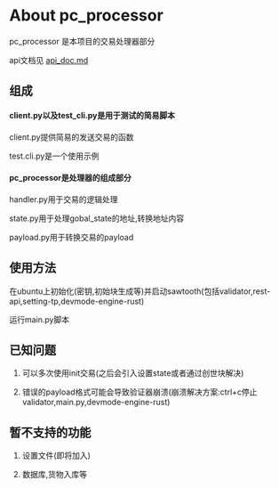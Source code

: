 # About pc_processor

pc_processor 是本项目的交易处理器部分

api文档见 [api_doc.md](https://github.com/ycfung/bc-package/blob/master/pc_processor/api_doc.md)


## 组成

#### client.py以及test_cli.py是用于测试的简易脚本

client.py提供简易的发送交易的函数

test.cli.py是一个使用示例

#### pc_processor是处理器的组成部分

handler.py用于交易的逻辑处理

state.py用于处理gobal_state的地址,转换地址内容

payload.py用于转换交易的payload


## 使用方法

在ubuntu上初始化(密钥,初始块生成等)并启动sawtooth(包括validator,rest-api,setting-tp,devmode-engine-rust)

运行main.py脚本

## 已知问题

  1. 可以多次使用init交易(之后会引入设置state或者通过创世块解决)
 
  2. 错误的payload格式可能会导致验证器崩溃(崩溃解决方案:ctrl+c停止validator,main.py,devmode-engine-rust) 
  
  
## 暂不支持的功能

 1. 设置文件(即将加入)

 2. 数据库,货物入库等
 
